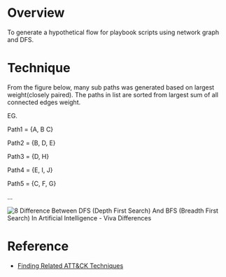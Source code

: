 # Overview

To generate a hypothetical flow for playbook scripts using network graph and DFS. 

# Technique

From the figure below, many sub paths was generated based on largest weight(closely paired). The paths in list are sorted from largest sum of all connected edges weight.

EG.

Path1 = {A, B C}

Path2 = {B, D, E}

Path3 = {D, H}

Path4 = {E, I, J}

Path5 = {C, F, G}

...



![8 Difference Between DFS (Depth First Search) And BFS (Breadth First Search)  In Artificial Intelligence - Viva Differences](https://vivadifferences.com/wp-content/uploads/2019/10/DFS-VS-BFS.png)

# Reference

- [Finding Related ATT&CK Techniques](https://medium.com/mitre-attack/finding-related-att-ck-techniques-f1a4e8dfe2b6)

